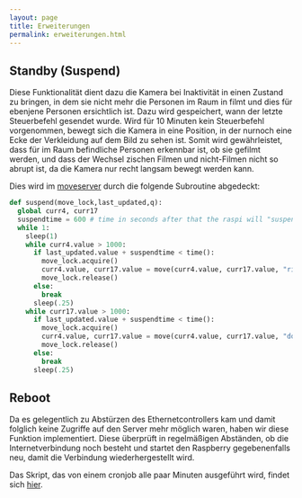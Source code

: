 ```yaml
---
layout: page
title: Erweiterungen
permalink: erweiterungen.html
---
```


## Standby (Suspend)
Diese Funktionalität dient dazu die Kamera bei Inaktivität in einen Zustand zu bringen, in dem sie nicht mehr die Personen im Raum in filmt und dies für ebenjene Personen ersichtlich ist. Dazu wird gespeichert, wann der letzte Steuerbefehl gesendet wurde. Wird für 10 Minuten kein Steuerbefehl vorgenommen, bewegt sich die Kamera in eine Position, in der nurnoch eine Ecke der Verkleidung auf dem Bild zu sehen ist. Somit wird gewährleistet, dass für im Raum befindliche Personen erkennbar ist, ob sie gefilmt werden, und dass der Wechsel zischen Filmen und nicht-Filmen nicht so abrupt ist, da die Kamera nur recht langsam bewegt werden kann.

Dies wird im [moveserver](steuerungssoftware.html#moveserver) durch die folgende Subroutine abgedeckt:

~~~python
def suspend(move_lock,last_updated,q):
  global curr4, curr17
  suspendtime = 600 # time in seconds after that the raspi will "suspend"
  while 1:
    sleep(1)
    while curr4.value > 1000:
      if last_updated.value + suspendtime < time():
        move_lock.acquire()
        curr4.value, curr17.value = move(curr4.value, curr17.value, "right")
        move_lock.release()
      else:
        break
      sleep(.25)
    while curr17.value > 1000:
      if last_updated.value + suspendtime < time():
        move_lock.acquire()
        curr4.value, curr17.value = move(curr4.value, curr17.value, "down")
        move_lock.release()
      else:
        break
      sleep(.25)
~~~

## Reboot
Da es gelegentlich zu Abstürzen des Ethernetcontrollers kam und damit folglich keine Zugriffe auf den Server mehr möglich waren, haben wir diese Funktion implementiert. Diese überprüft in regelmäßigen Abständen, ob die Internetverbindung noch besteht und startet den Raspberry gegebenenfalls neu, damit die Verbindung wiederhergestellt wird.

Das Skript, das von einem cronjob alle paar Minuten ausgeführt wird, findet sich [hier](https://github.com/joker234/fp_webcam/blob/master/scripts/restartnetworkoff.sh).
